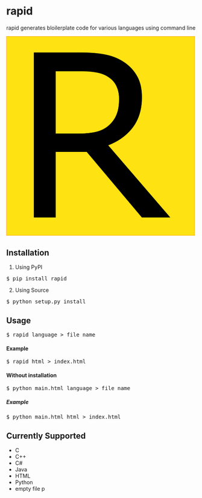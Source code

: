 # rapid
rapid generates bloilerplate code for various languages using command line

<img src="https://github.com/keshav11/rapid/blob/master/logo.png" width="500">

## Installation
1. Using PyPI
<pre>$ pip install rapid</pre>
2. Using Source 
<pre>$ python setup.py install</pre>

## Usage
<pre>
$ rapid language > file_name
</pre>
#### Example

<pre>
$ rapid html > index.html
</pre>
#### Without installation
<pre>
$ python main.html language > file_name
</pre>
##### Example
<pre>
$ python main.html html > index.html
</pre>

## Currently Supported
* C
* C++
* C#
* Java
* HTML
* Python
* empty file
p
